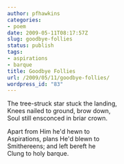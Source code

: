 ```yaml
---
author: pfhawkins
categories:
- poem
date: 2009-05-11T08:17:57Z
slug: goodbye-follies
status: publish
tags:
- aspirations
- barque
title: Goodbye Follies
url: /2009/05/11/goodbye-follies/
wordpress_id: "83"
---
```


The tree-struck star stuck the landing,  
Knees nailed to ground, brow down,  
Soul still ensconced in briar crown.

Apart from Him he'd hewn to  
Aspirations, plans He'd blewn to  
Smithereens; and left bereft he  
Clung to holy barque.
